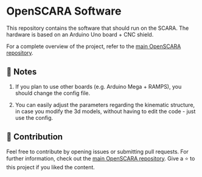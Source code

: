 # OpenSCARA Software

This repository contains the software that should run on the SCARA. The hardware is based on an Arduino Uno board + CNC shield.

For a complete overview of the project, refer to the [main OpenSCARA repository](https://github.com/ggldnl/OpenSCARA). 

## 📝 Notes

1. If you plan to use other boards (e.g. Arduino Mega + RAMPS), you should change the config file.

2. You can easily adjust the parameters regarding the kinematic structure, in case you modify the 3d models, without having to edit the code - just use the config.

## 🤝 Contribution

Feel free to contribute by opening issues or submitting pull requests. For further information, check out the [main OpenSCARA repository](https://github.com/ggldnl/OpenSCARA). Give a ⭐️ to this project if you liked the content.